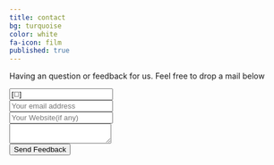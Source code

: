 ```yaml
---
title: contact
bg: turquoise
color: white
fa-icon: film
published: true
---
```



<div id="divform">
  <p>Having an question or feedback for us. Feel free to drop a mail below</p>
  <form id="form" class="topBefore" action="https://formspree.io/pady92@gmail.com" method="POST">
            <div class="input-group form-username">
              	<input id="name" type="text" placeholder="Your Name" name="sendername" value="[&#xf007;]">
            </div>
			<div class="input-group form-email">
                <input id="email" type="text" placeholder="Your email address" name="email" >
            </div>
			<div class="input-group form-website">
              	<input id="website" type="text" placeholder="Your Website(if any)" name="website">
            </div>
    		<div class="input-group form-text">
              	<textarea id="message" type="text" placeholder="Please share us your question or feedback." name="message" name="txt"> </textarea>
            </div>
            <input id="submit" type="submit" value="Send Feedback">
  </form>

</div>


<link rel="stylesheet" href="form.css">
